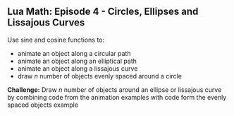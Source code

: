 ## Lua Math: Episode 4 - Circles, Ellipses and Lissajous Curves

Use sine and cosine functions to:
- animate an object along a circular path
- animate an object along an elliptical path
- animate an object along a lissajous curve
- draw *n* number of objects evenly spaced around a circle

**Challenge:** Draw *n* number of objects around an ellipse or lissajous curve by combining code from the animation examples with code form the evenly spaced objects example